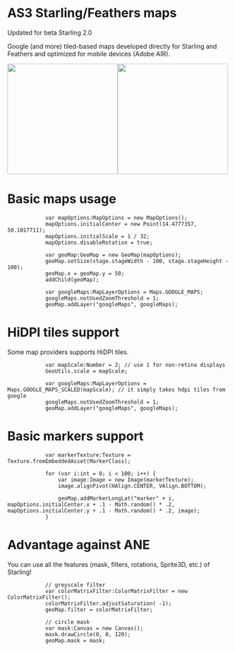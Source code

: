 # AS3 Starling/Feathers maps
Updated for beta Starling 2.0

Google (and more) tiled-based maps developed directly for Starling and Feathers and optimized for mobile devices (Adobe AIR).

<img src="http://i.imgur.com/qnSQads.png" width="250"><img src="http://i.imgur.com/mJRQwCC.png" width="250">

# Basic maps usage
```as3
			var mapOptions:MapOptions = new MapOptions();
			mapOptions.initialCenter = new Point(14.4777357, 50.1017711);
			mapOptions.initialScale = 1 / 32;
			mapOptions.disableRotation = true;
			
			var geoMap:GeoMap = new GeoMap(mapOptions);
			geoMap.setSize(stage.stageWidth - 100, stage.stageHeight - 100);
			geoMap.x = geoMap.y = 50;
			addChild(geoMap);
			
			var googleMaps:MapLayerOptions = Maps.GOOGLE_MAPS;
			googleMaps.notUsedZoomThreshold = 1;
			geoMap.addLayer("googleMaps", googleMaps);
```

# HiDPI tiles support
Some map providers supports HiDPI tiles.
```as3
			var mapScale:Number = 2; // use 1 for non-retina displays
			GeoUtils.scale = mapScale;
			
			var googleMaps:MapLayerOptions = Maps.GOOGLE_MAPS_SCALED(mapScale); // it simply takes hdpi tiles from google
			googleMaps.notUsedZoomThreshold = 1;
			geoMap.addLayer("googleMaps", googleMaps);
```

# Basic markers support
```as3
			var markerTexture:Texture = Texture.fromEmbeddedAsset(MarkerClass);
			
			for (var i:int = 0; i < 100; i++) {
				var image:Image = new Image(markerTexture);
				image.alignPivot(HAlign.CENTER, VAlign.BOTTOM);
				
				geoMap.addMarkerLongLat("marker" + i, mapOptions.initialCenter.x + .1 - Math.random() * .2, mapOptions.initialCenter.y + .1 - Math.random() * .2, image);
			}
```

# Advantage against ANE
You can use all the features (mask, filters, rotations, Sprite3D, etc.) of Starling!
```as3
			// greyscale filter
			var colorMatrixFilter:ColorMatrixFilter = new ColorMatrixFilter(); 
			colorMatrixFilter.adjustSaturation( -1);
			geoMap.filter = colorMatrixFilter;
			
			// circle mask
			var mask:Canvas = new Canvas();
			mask.drawCircle(0, 0, 120);
			geoMap.mask = mask;
```

